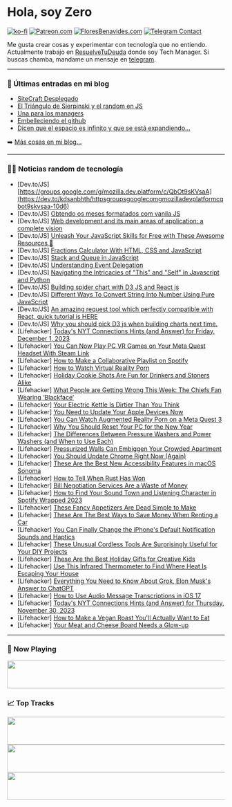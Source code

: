 # Hola, soy Zero

[![ko-fi](https://ko-fi.com/img/githubbutton_sm.svg)](https://ko-fi.com/J3J4N0LUK)
[![Patreon.com](https://img.shields.io/endpoint.svg?url=https%3A%2F%2Fshieldsio-patreon.vercel.app%2Fapi%3Fusername%3Dzerodragon%26type%3Dpatrons&style=for-the-badge)](https://patreon.com/zerodragon)
[![FloresBenavides.com](https://img.shields.io/website?down_message=oops&label=MiBlog&style=for-the-badge&up_message=online&url=https%3A%2F%2Ffloresbenavides.com)](https://floresbenavides.com)
[![Telegram Contact](https://img.shields.io/badge/escr%C3%ADbeme-ZeroDragon-%2326A5E4?style=for-the-badge&logo=telegram)](https://t.me/zerodragon)

Me gusta crear cosas y experimentar con tecnología que no entiendo.
Actualmente trabajo en [ResuelveTuDeuda](http://github.com/resuelve) donde soy Tech Manager.
Si buscas chamba, mandame un mensaje en [telegram](https://t.me/zerodragon).

---

### 📕 Últimas entradas en mi blog
<!-- BLOG-POST-LIST:START -->
- [SiteCraft Desplegado](https://floresbenavides.com/sitecraft-desplegado/)
- [El Triángulo de Sierpinski y el random en JS](https://floresbenavides.com/el-triangulo-de-sierpinski-y-el-random-en-js/)
- [Una para los managers](https://floresbenavides.com/una-para-los-managers/)
- [Embelleciendo el github](https://floresbenavides.com/embelleciendo-el-github/)
- [Dicen que el espacio es infinito y que se está expandiendo…](https://floresbenavides.com/dicen-que-el-espacio-es-infinito-y-que-se-esta-expandiendo/)
<!-- BLOG-POST-LIST:END -->

➡️ [Más cosas en mi blog...](https://floresbenavides.com)

---

### 👨‍💻 Noticias random de tecnología
<!-- TECH-POSTS:START -->
- [Dev.to/JS] [https://groups.google.com/g/mozilla.dev.platform/c/QbOt9sKVsaA](https://dev.to/kdsanbhth/httpsgroupsgooglecomgmozilladevplatformcqbot9skvsaa-10d6)
- [Dev.to/JS] [Obtendo os meses formatados com vanila JS](https://dev.to/dougsource/obtendo-os-meses-formatados-com-vanila-js-1g6e)
- [Dev.to/JS] [Web development and its main areas of application: a complete vision](https://dev.to/sparkouttech/web-development-and-its-main-areas-of-application-a-complete-vision-59oi)
- [Dev.to/JS] [Unleash Your JavaScript Skills for Free with These Awesome Resources 🚀](https://dev.to/rishabh07r/unleash-your-javascript-skills-for-free-with-these-awesome-resources-4c3p)
- [Dev.to/JS] [Fractions Calculator With HTML, CSS and JavaScript](https://dev.to/codingcss/fractions-calculator-with-html-css-and-javascript-138m)
- [Dev.to/JS] [Stack and Queue in JavaScript](https://dev.to/bekbrace/stack-and-queue-34de)
- [Dev.to/JS] [Understanding Event Delegation](https://dev.to/anjankarmakar/understanding-event-delegation-13kf)
- [Dev.to/JS] [Navigating the Intricacies of &quot;This&quot; and &quot;Self&quot; in Javascript and Python](https://dev.to/asormeil/navigating-the-intricacies-of-this-and-self-in-javascript-and-python-ji4)
- [Dev.to/JS] [Building spider chart with D3 JS and React js](https://dev.to/simbamkenya/building-spider-chart-with-d3-js-and-react-js-50pj)
- [Dev.to/JS] [Different Ways To Convert String Into Number Using Pure JavaScript](https://dev.to/nhannguyendevjs/different-ways-to-convert-string-into-number-using-pure-javascript-1k60)
- [Dev.to/JS] [An amazing request tool which perfectly compatible with React, quick tutorial is HERE](https://dev.to/coderhu/an-amazing-request-tool-which-perfectly-compatible-with-react-quick-tutorial-is-here-827)
- [Dev.to/JS] [Why you should pick D3 js when building charts next time.](https://dev.to/simbamkenya/why-you-should-pick-d3-js-when-building-charts-next-time-jbn)
- [Lifehacker] [Today&#39;s NYT Connections Hints &lpar;and Answer&rpar; for Friday, December 1, 2023](https://lifehacker.com/entertainment/nyt-connections-answer-today-december-1-2023)
- [Lifehacker] [You Can Now Play PC VR Games on Your Meta Quest Headset With Steam Link](https://lifehacker.com/tech/how-to-use-steam-link-on-your-meta-quest-headset)
- [Lifehacker] [How to Make a Collaborative Playlist on Spotify](https://lifehacker.com/tech/how-to-make-a-collaborative-playlist-on-spotify)
- [Lifehacker] [How to Watch Virtual Reality Porn](https://lifehacker.com/how-to-watch-virtual-reality-porn-1848363266)
- [Lifehacker] [Holiday Cookie Shots Are Fun for Drinkers and Stoners Alike](https://lifehacker.com/food-drink/cookie-shot-recipe)
- [Lifehacker] [What People are Getting Wrong This Week: The Chiefs Fan Wearing ‘Blackface’](https://lifehacker.com/entertainment/chiefs-fan-wearing-black-and-red-face-paint)
- [Lifehacker] [Your Electric Kettle Is Dirtier Than You Think](https://lifehacker.com/home/how-to-deep-clean-an-electric-kettle)
- [Lifehacker] [You Need to Update Your Apple Devices Now](https://lifehacker.com/tech/update-apple-devices-now)
- [Lifehacker] [You Can Watch Augmented Reality Porn on a Meta Quest 3](https://lifehacker.com/tech/how-to-watch-augmented-reality-porn-on-meta-quest-3)
- [Lifehacker] [Why You Should Reset Your PC for the New Year](https://lifehacker.com/tech/reset-your-pc-for-a-fresh-start-this-year)
- [Lifehacker] [The Differences Between Pressure Washers and Power Washers &lpar;and When to Use Each&rpar;](https://lifehacker.com/home/differences-between-power-washers-and-pressure-washers)
- [Lifehacker] [Pressurized Walls Can Embiggen Your Crowded Apartment](https://lifehacker.com/money/pressurized-walls-for-rentals-apartments)
- [Lifehacker] [You Should Update Chrome Right Now &lpar;Again&rpar;](https://lifehacker.com/tech/update-chrome-asap)
- [Lifehacker] [These Are the Best New Accessibility Features in macOS Sonoma](https://lifehacker.com/tech/the-best-new-accessibility-features-in-macos-sonoma)
- [Lifehacker] [How to Tell When Rust Has Won](https://lifehacker.com/home/how-to-tell-when-something-is-rusted-beyond-repair)
- [Lifehacker] [Bill Negotiation Services Are a Waste of Money](https://lifehacker.com/money/how-to-negotiate-lower-bills)
- [Lifehacker] [How to Find Your Sound Town and Listening Character in Spotify Wrapped 2023](https://lifehacker.com/tech/spotify-wrapped-2023-find-your-sound-town-and-listening-character)
- [Lifehacker] [These Fancy Appetizers Are Dead Simple to Make](https://lifehacker.com/food-drink/easy-fancy-appetizers)
- [Lifehacker] [These Are The Best Ways to Save Money When Renting a Car](https://lifehacker.com/travel/how-to-save-money-when-renting-a-car)
- [Lifehacker] [You Can Finally Change the iPhone&#39;s Default Notification Sounds and Haptics](https://lifehacker.com/tech/how-to-change-iphone-default-notification-sound)
- [Lifehacker] [These Unusual Cordless Tools Are Surprisingly Useful for Your DIY Projects](https://lifehacker.com/home/unusual-diy-cordless-tools)
- [Lifehacker] [These Are the Best Holiday Gifts for Creative Kids](https://lifehacker.com/money/holiday-gifts-creative-kids)
- [Lifehacker] [Use This Infrared Thermometer to Find Where Heat Is Escaping Your House](https://lifehacker.com/home/infrared-thermometer-drafts)
- [Lifehacker] [Everything You Need to Know About Grok, Elon Musk&#39;s Answer to ChatGPT](https://lifehacker.com/tech/what-is-grok-elon-musks-answer-to-chatgpt)
- [Lifehacker] [How to Use Audio Message Transcriptions in iOS 17](https://lifehacker.com/tech/how-to-use-audio-message-transcripts-in-ios-17)
- [Lifehacker] [Today&#39;s NYT Connections Hints &lpar;and Answer&rpar; for Thursday, November 30, 2023](https://lifehacker.com/entertainment/nyt-connections-answer-today-november-30-2023)
- [Lifehacker] [How to Make a Vegan Roast You&#39;ll Actually Want to Eat](https://lifehacker.com/how-to-make-a-vegan-roast-youll-actually-want-to-eat-1830335306)
- [Lifehacker] [Your Meat and Cheese Board Needs a Glow-up](https://lifehacker.com/food-drink/best-charcuterie-board-ingredients)<!-- TECH-POSTS:END -->

---

### 🎵 Now Playing
<a href="https://spotify-now-playing-dun.vercel.app/now-playing?open"><img src="https://spotify-now-playing-dun.vercel.app/now-playing" width="540" height="64"></a>

### 📈 Top Tracks
<a href="https://spotify-now-playing-dun.vercel.app/top-tracks?i=1&open"><img src="https://spotify-now-playing-dun.vercel.app/top-tracks?i=1" width="540" height="64"></a>
<a href="https://spotify-now-playing-dun.vercel.app/top-tracks?i=2&open"><img src="https://spotify-now-playing-dun.vercel.app/top-tracks?i=2" width="540" height="64"></a>
<a href="https://spotify-now-playing-dun.vercel.app/top-tracks?i=3&open"><img src="https://spotify-now-playing-dun.vercel.app/top-tracks?i=3" width="540" height="64"></a>
